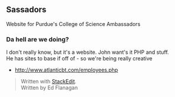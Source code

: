 ## Sassadors ##

Website for Purdue's College of Science Ambassadors

### Da hell are we doing? ###

I don't really know, but it's a website. John want's it PHP and stuff. 
<br />
He has sites to base if off of - so we're being really creative 

 - http://www.atlanticbt.com/employees.php

> Written with [StackEdit](http://benweet.github.io/stackedit/).<br />
> Written by Ed Flanagan
